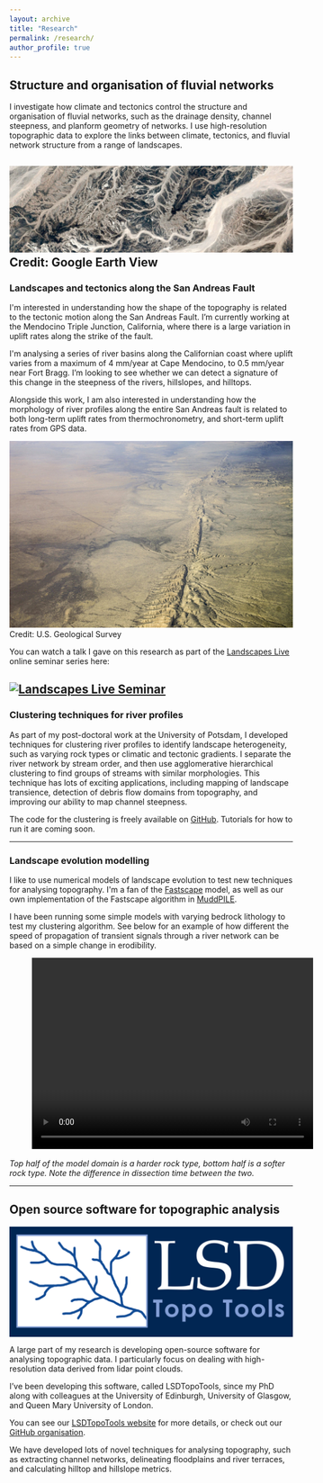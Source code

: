 ```yaml
---
layout: archive
title: "Research"
permalink: /research/
author_profile: true
---
```


## Structure and organisation of fluvial networks

I investigate how climate and tectonics control the structure and organisation of fluvial networks, such as the drainage density, channel steepness, and planform geometry of networks. I use high-resolution topographic data to explore the links between climate, tectonics, and fluvial network structure from a range of landscapes.

![](/images/google-earth-view-2042.jpg "River networks from Google Earth View")
Credit: Google Earth View
---

### Landscapes and tectonics along the San Andreas Fault

I'm interested in understanding how the shape of the topography is related to the tectonic motion along the San Andreas Fault.  I’m currently working at the Mendocino Triple Junction, California, where there is a large variation in uplift rates along the strike of the fault.

I'm analysing a series of river basins along the Californian coast where uplift varies from a maximum of 4 mm/year at Cape Mendocino, to 0.5 mm/year near Fort Bragg. I’m looking to see whether we can detect a signature of this change in the steepness of the rivers, hillslopes, and hilltops.

Alongside this work, I am also interested in understanding how the morphology of river profiles along the entire San Andreas fault is related to both long-term uplift rates from thermochronometry, and short-term uplift rates from GPS data.

<img src="/images/san_andreas.jpg" alt="san andreas" width="1000"/>
Credit: U.S. Geological Survey

You can watch a talk I gave on this research as part of the [Landscapes Live](https://osur.univ-rennes1.fr/LandscapesLive/) online seminar series here:

[![Landscapes Live Seminar](http://img.youtube.com/vi/zPFLuPouSLk/0.jpg)](http://www.youtube.com/watch?v=zPFLuPouSLk "Landscapes Live Seminar")
---

### Clustering techniques for river profiles

As part of my post-doctoral work at the University of Potsdam, I developed techniques for clustering river profiles to identify landscape heterogeneity, such as varying rock types or climatic and tectonic gradients. I separate the river network by stream order, and then use agglomerative hierarchical clustering to find groups of streams with similar morphologies.  This technique has lots of exciting applications, including mapping of landscape transience, detection of debris flow domains from topography, and improving our ability to map channel steepness.

The code for the clustering is freely available on [GitHub](https://github.com/UP-RS-ESP/river-clusters). Tutorials for how to run it are coming soon.

---

### Landscape evolution modelling

I like to use numerical models of landscape evolution to test new techniques for analysing topography. I'm a fan of the [Fastscape](https://github.com/fastscape-lem) model, as well as our own implementation of the Fastscape algorithm in [MuddPILE](https://lsdtopotools.github.io/LSDTT_documentation/LSDTT_MuddPILE.html).

I have been running some simple models with varying bedrock lithology to test my clustering algorithm.  See below for an example of how different the speed of propagation of transient signals through a river network can be based on a simple change in erodibility.

<figure class="video_container">
<video width="500" height="340" controls="true">
  <source src="/videos/spatial_K_movie.mp4" type="video/mp4">
</video>
</figure>

_Top half of the model domain is a harder rock type, bottom half is a softer rock type. Note the difference in dissection time between the two._

---

## Open source software for topographic analysis

<img src="/images/LSD-logo_horizontal.png" alt="LSDTopoTools" width="600" align="center"/>

A large part of my research is developing open-source software for analysing topographic data. I particularly focus on dealing with high-resolution data derived from lidar point clouds.

I’ve been developing this software, called LSDTopoTools, since my PhD along with colleagues at the University of Edinburgh,  University of Glasgow, and Queen Mary University of London.

You can see our [LSDTopoTools website](lsdtopotools.github.io) for more details, or check out our [GitHub organisation](https://github.com/LSDtopotools).

We have developed lots of novel techniques for analysing topography, such as extracting channel networks, delineating floodplains and river terraces, and calculating hilltop and hillslope metrics.

